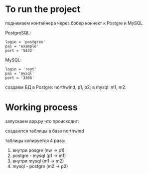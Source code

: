 # To run the project

поднимаем контейнера
через бобер коннект к Postgre и MySQL

PostgreSQL:
```
login = 'postgres'
pas = 'example'
port = '5432'
```

MySQL:
```
login = 'root'
pas = 'mysql'
port = '3306'
```

создаем БД в Postgre: northwind, p1, p2;
в mysql: m1, m2.

# Working process
запускаем app.py
что происходит:

создаются таблицы в базе northwind

таблицы копируется 4 раза:
1. внутри posgre      (nw -> p1)
2. postgre - mysql    (p1 -> m1)
3. внутри mysql       (m1 -> m2)
4. mysql - postgre    (m2 -> p2)
